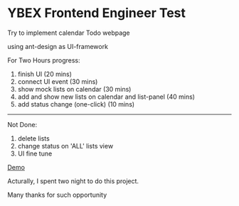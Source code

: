 # YBEX Frontend Engineer Test

Try to implement calendar Todo webpage

using ant-design as UI-framework

For Two Hours progress:
1. finish UI  (20 mins)
2. connect UI event (30 mins)
3. show mock lists on calendar (30 mins)
4. add and show new lists on calendar and list-panel (40 mins)
5. add status change (one-click) (10 mins)

---
Not Done:
1. delete lists
2. change status on 'ALL' lists view
3. UI fine tune


[Demo](https://githankh.github.io/DgUECAAEAwoPDAoLBAMKDg/build/#)


Acturally, I spent two night to do this project.

Many thanks for such opportunity 

 
